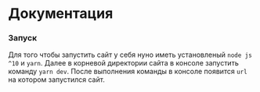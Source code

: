 # Документация
### Запуск
Для того чтобы запустить сайт у себя нуно иметь установленый `node js ^10` и `yarn`. Далее в корневой директории сайта в консоле запустить команду `yarn dev`. После выполнения команды в консоле появится `url` на котором запустился сайт.
